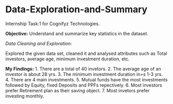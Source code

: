 # Data-Exploration-and-Summary
Internship Task:1 for Cognifyz Technologies.

**Objective:** Understand and summarize key statistics in the dataset.

*Data Cleaning and Exploration:* 

Explored the given data set, cleaned it and analysed attributes such as Total investors, average age, minimum investment duration, etc.

**My Findings:**
      1. There are a total of 40 invetors.
      2. The average age of an investor is about 28 yrs.
      3. The minimum investment duration in=s 1-3 yrs.
      4. There are 4 main investments.
      5. Mutual funds have the most investments followed by Equity, fixed Deposits and PPFs repectively.
      6. Most investors prefer Retirement plan as their saving object.
      7. Most invetors prefer investing monthly.
